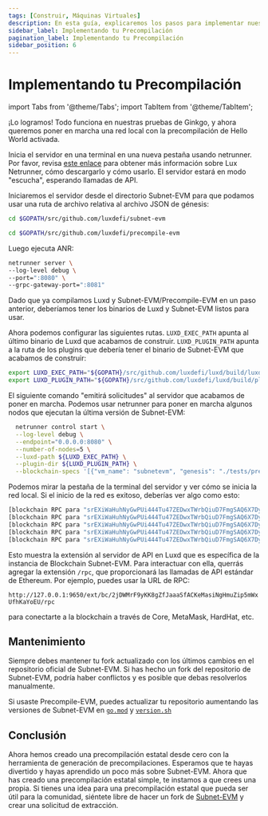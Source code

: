 ```yaml
---
tags: [Construir, Máquinas Virtuales]
description: En esta guía, explicaremos los pasos para implementar nuestra precompilación en una red local.
sidebar_label: Implementando tu Precompilación
pagination_label: Implementando tu Precompilación
sidebar_position: 6
---
```


# Implementando tu Precompilación

import Tabs from '@theme/Tabs';
import TabItem from '@theme/TabItem';

¡Lo logramos! Todo funciona en nuestras pruebas de Ginkgo, y ahora queremos poner en marcha una red local
con la precompilación de Hello World activada.

Inicia el servidor en una terminal en una nueva pestaña usando netrunner. Por favor, revisa
[este enlace](/tooling/netrunner.md) para obtener más información sobre Lux
Netrunner, cómo descargarlo y cómo usarlo. El servidor estará en modo "escucha",
esperando llamadas de API.

Iniciaremos el servidor desde el directorio Subnet-EVM para que podamos usar una ruta de archivo relativa
al archivo JSON de génesis:

<!-- vale off -->

<Tabs groupId="evm-tabs">
<TabItem value="subnet-evm-tab" label="Subnet-EVM" default>

```bash
cd $GOPATH/src/github.com/luxdefi/subnet-evm
```

</TabItem>
<TabItem value="precompile-evm-tab" label="Precompile-EVM"  >

```bash
cd $GOPATH/src/github.com/luxdefi/precompile-evm
```

</TabItem>
</Tabs>

<!-- vale on -->

Luego ejecuta ANR:

```bash
netrunner server \
--log-level debug \
--port=":8080" \
--grpc-gateway-port=":8081"

```

Dado que ya compilamos Luxd y Subnet-EVM/Precompile-EVM en un paso anterior, deberíamos tener
los binarios de Luxd y Subnet-EVM listos para usar.

Ahora podemos configurar las siguientes rutas. `LUXD_EXEC_PATH` apunta al último binario de Luxd
que acabamos de construir. `LUXD_PLUGIN_PATH` apunta a la ruta de los plugins que debería tener el
binario de Subnet-EVM que acabamos de construir:

```bash
export LUXD_EXEC_PATH="${GOPATH}/src/github.com/luxdefi/luxd/build/luxd"
export LUXD_PLUGIN_PATH="${GOPATH}/src/github.com/luxdefi/luxd/build/plugins"
```

El siguiente comando "emitirá solicitudes" al servidor que acabamos de poner en marcha. Podemos usar
netrunner para poner en marcha algunos nodos que ejecutan la última versión de Subnet-EVM:

```bash
  netrunner control start \
  --log-level debug \
  --endpoint="0.0.0.0:8080" \
  --number-of-nodes=5 \
  --luxd-path ${LUXD_EXEC_PATH} \
  --plugin-dir ${LUXD_PLUGIN_PATH} \
  --blockchain-specs '[{"vm_name": "subnetevm", "genesis": "./tests/precompile/genesis/hello_world.json"}]'
```

Podemos mirar la pestaña de la terminal del servidor y ver cómo se inicia la red local.
Si el inicio de la red es exitoso, deberías ver algo como esto:

```bash
[blockchain RPC para "srEXiWaHuhNyGwPUi444Tu47ZEDwxTWrbQiuD7FmgSAQ6X7Dy"] "http://127.0.0.1:9650/ext/bc/2jDWMrF9yKK8gZfJaaaSfACKeMasiNgHmuZip5mWxUfhKaYoEU"
[blockchain RPC para "srEXiWaHuhNyGwPUi444Tu47ZEDwxTWrbQiuD7FmgSAQ6X7Dy"] "http://127.0.0.1:9652/ext/bc/2jDWMrF9yKK8gZfJaaaSfACKeMasiNgHmuZip5mWxUfhKaYoEU"
[blockchain RPC para "srEXiWaHuhNyGwPUi444Tu47ZEDwxTWrbQiuD7FmgSAQ6X7Dy"] "http://127.0.0.1:9654/ext/bc/2jDWMrF9yKK8gZfJaaaSfACKeMasiNgHmuZip5mWxUfhKaYoEU"
[blockchain RPC para "srEXiWaHuhNyGwPUi444Tu47ZEDwxTWrbQiuD7FmgSAQ6X7Dy"] "http://127.0.0.1:9656/ext/bc/2jDWMrF9yKK8gZfJaaaSfACKeMasiNgHmuZip5mWxUfhKaYoEU"
[blockchain RPC para "srEXiWaHuhNyGwPUi444Tu47ZEDwxTWrbQiuD7FmgSAQ6X7Dy"] "http://127.0.0.1:9658/ext/bc/2jDWMrF9yKK8gZfJaaaSfACKeMasiNgHmuZip5mWxUfhKaYoEU"
```

Esto muestra la extensión al servidor de API en Luxd que es específica de la instancia de Blockchain Subnet-EVM.
Para interactuar con ella, querrás agregar la extensión `/rpc`, que
proporcionará las llamadas de API estándar de Ethereum. Por ejemplo, puedes usar la URL de RPC:

`http://127.0.0.1:9650/ext/bc/2jDWMrF9yKK8gZfJaaaSfACKeMasiNgHmuZip5mWxUfhKaYoEU/rpc`

para conectarte a la blockchain a través de Core, MetaMask, HardHat, etc.

## Mantenimiento

Siempre debes mantener tu fork actualizado con los últimos cambios en el repositorio oficial de Subnet-EVM.
Si has hecho un fork del repositorio de Subnet-EVM, podría haber conflictos y
es posible que debas resolverlos manualmente.

Si usaste Precompile-EVM, puedes actualizar tu repositorio aumentando las versiones de Subnet-EVM en
[`go.mod`](https://github.com/luxdefi/precompile-evm/blob/hello-world-example/go.mod#L7) y
[`version.sh`](https://github.com/luxdefi/precompile-evm/blob/hello-world-example/scripts/versions.sh#L4)

## Conclusión

Ahora hemos creado una precompilación estatal desde cero con la herramienta de generación de precompilaciones. Esperamos
que te hayas divertido y hayas aprendido un poco más sobre Subnet-EVM. Ahora que has creado una precompilación estatal simple,
te instamos a que crees una propia. Si tienes una idea para una precompilación estatal que pueda ser útil para la comunidad, siéntete libre de hacer un fork de
[Subnet-EVM](https://github.com/luxdefi/subnet-evm) y crear una solicitud de extracción.
